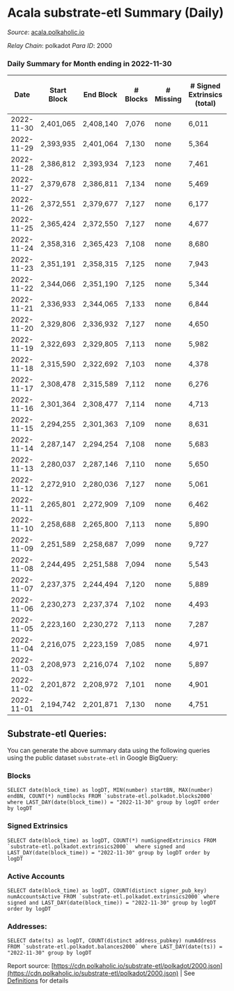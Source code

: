 # Acala substrate-etl Summary (Daily)

_Source_: [acala.polkaholic.io](https://acala.polkaholic.io)

*Relay Chain*: polkadot
*Para ID*: 2000



### Daily Summary for Month ending in 2022-11-30


| Date | Start Block | End Block | # Blocks | # Missing | # Signed Extrinsics (total) | # Active Accounts | # Addresses with Balances | # Events | # Transfers | # XCM Transfers In | # XCM Transfers Out |
| ---- | ----------- | --------- | -------- | --------- | --------------------------- | ----------------- | ------------------------- | -------- | ----------- | ------------------ | ------------------- |
| 2022-11-30 | 2,401,065 | 2,408,140 | 7,076 | none  | 6,011 | 430 | 167,143 | 95,296 | 1,981 ($1,439,361.40) | 101 ($113,108.26) | 113 ($147,862.56) |
| 2022-11-29 | 2,393,935 | 2,401,064 | 7,130 | none  | 5,364 | 437 | 167,089 | 91,821 | 2,294 ($1,081,727.68) | 113 ($113,509.07) | 122 ($135,129.45) |
| 2022-11-28 | 2,386,812 | 2,393,934 | 7,123 | none  | 7,461 | 400 | 167,034 | 106,545 | 4,366 ($1,509,387.09) | 130 ($162,977.47) | 145 ($110,101.53) |
| 2022-11-27 | 2,379,678 | 2,386,811 | 7,134 | none  | 5,469 | 433 | 166,993 | 90,942 | 1,916 ($938,747.28) | 75 ($44,655.14) | 117 ($107,349.33) |
| 2022-11-26 | 2,372,551 | 2,379,677 | 7,127 | none  | 6,177 | 383 | 166,951 | 97,317 | 3,194 ($1,124,689.72) | 102 ($84,757.77) | 119 ($86,856.38) |
| 2022-11-25 | 2,365,424 | 2,372,550 | 7,127 | none  | 4,677 | 373 | 166,903 | 86,702 | 1,653 ($942,800.22) | 101 ($109,421.91) | 132 ($77,190.46) |
| 2022-11-24 | 2,358,316 | 2,365,423 | 7,108 | none  | 8,680 | 497 |  | 118,800 | 6,785 ($2,596,191.10) | 136 ($132,166.14) | 193 ($225,077.75) |
| 2022-11-23 | 2,351,191 | 2,358,315 | 7,125 | none  | 7,943 | 888 | 166,784 | 114,650 | 5,468 ($3,067,098.89) | 202 ($179,047.48) | 249 ($152,430.04) |
| 2022-11-22 | 2,344,066 | 2,351,190 | 7,125 | none  | 5,344 | 539 |  | 95,391 | 3,241 ($1,978,712.44) | 187 ($186,711.59) | 202 ($186,236.96) |
| 2022-11-21 | 2,336,933 | 2,344,065 | 7,133 | none  | 6,844 | 523 |  | 104,080 | 4,245 ($1,123,018.39) | 150 ($48,742.94) | 158 ($11,018,175.48) |
| 2022-11-20 | 2,329,806 | 2,336,932 | 7,127 | none  | 4,650 | 482 | 166,527 | 88,446 | 2,084 ($829,419.57) | 95 ($53,239.10) | 113 ($115,584.14) |
| 2022-11-19 | 2,322,693 | 2,329,805 | 7,113 | none  | 5,982 | 398 | 166,454 | 96,019 | 3,125 ($1,674,754.96) | 70 ($22,602.41) | 65 ($121,038.70) |
| 2022-11-18 | 2,315,590 | 2,322,692 | 7,103 | none  | 4,378 | 435 |  | 84,779 | 1,535 ($3,105,434.48) | 70 ($109,487.66) | 105 ($234,508.97) |
| 2022-11-17 | 2,308,478 | 2,315,589 | 7,112 | none  | 6,276 | 462 | 166,337 | 99,017 | 2,997 ($14,156,866.93) | 79 ($116,040.93) | 134 ($105,770.18) |
| 2022-11-16 | 2,301,364 | 2,308,477 | 7,114 | none  | 4,713 | 502 |  | 89,092 | 2,243 ($3,329,027.50) | 125 ($63,909.76) | 136 ($142,313.00) |
| 2022-11-15 | 2,294,255 | 2,301,363 | 7,109 | none  | 8,631 | 513 |  | 115,799 | 5,455 ($2,905,576.00) | 111 ($77,199.41) | 118 ($121,408.39) |
| 2022-11-14 | 2,287,147 | 2,294,254 | 7,108 | none  | 5,683 | 654 |  | 98,455 | 3,641 ($4,314,331.67) | 201 ($165,820.29) | 222 ($275,818.41) |
| 2022-11-13 | 2,280,037 | 2,287,146 | 7,110 | none  | 5,650 | 676 |  | 98,768 | 3,805 ($5,376,366.47) | 201 ($145,547.76) | 196 ($159,187.25) |
| 2022-11-12 | 2,272,910 | 2,280,036 | 7,127 | none  | 5,061 | 575 |  | 93,102 | 2,899 ($4,389,727.16) | 154 ($119,852.35) | 188 ($298,485.89) |
| 2022-11-11 | 2,265,801 | 2,272,909 | 7,109 | none  | 6,462 | 608 |  | 105,695 | 4,627 ($9,892,004.74) | 238 ($396,073.61) | 275 ($1,431,920.59) |
| 2022-11-10 | 2,258,688 | 2,265,800 | 7,113 | none  | 5,890 | 650 |  | 102,030 | 4,354 ($6,687,016.82) | 199 ($312,269.67) | 210 ($1,143,456.87) |
| 2022-11-09 | 2,251,589 | 2,258,687 | 7,099 | none  | 9,727 | 862 |  | 134,964 | 8,939 ($21,839,167.45) | 370 ($758,907.33) | 361 ($909,062.11) |
| 2022-11-08 | 2,244,495 | 2,251,588 | 7,094 | none  | 5,543 | 654 |  | 97,719 | 3,732 ($3,153,491.79) | 192 ($178,231.69) | 204 ($597,056.95) |
| 2022-11-07 | 2,237,375 | 2,244,494 | 7,120 | none  | 5,889 | 529 |  | 98,217 | 3,923 ($2,176,733.99) | 119 ($253,881.84) | 178 ($277,135.22) |
| 2022-11-06 | 2,230,273 | 2,237,374 | 7,102 | none  | 4,493 | 588 | 165,141 | 88,578 | 2,552 ($1,306,179.25) | 94 ($140,994.54) | 190 ($196,194.27) |
| 2022-11-05 | 2,223,160 | 2,230,272 | 7,113 | none  | 7,287 | 691 | 165,097 | 108,827 | 5,327 ($1,636,390.19) | 105 ($76,739.43) | 201 ($330,981.11) |
| 2022-11-04 | 2,216,075 | 2,223,159 | 7,085 | none  | 4,971 | 668 | 165,016 | 94,076 | 3,511 ($3,932,732.56) | 175 ($388,643.84) | 229 ($265,550.71) |
| 2022-11-03 | 2,208,973 | 2,216,074 | 7,102 | none  | 5,897 | 556 | 164,949 | 98,288 | 3,776 ($2,016,108.16) | 140 ($218,636.00) | 225 ($215,623.69) |
| 2022-11-02 | 2,201,872 | 2,208,972 | 7,101 | none  | 4,901 | 532 | 164,902 | 91,748 | 2,854 ($2,442,863.70) | 136 ($185,016.51) | 185 ($212,403.99) |
| 2022-11-01 | 2,194,742 | 2,201,871 | 7,130 | none  | 4,751 | 664 |  | 92,075 | 3,089 ($2,173,283.22) | 161 ($296,751.55) | 203 ($429,543.50) |

## Substrate-etl Queries:
You can generate the above summary data using the following queries using the public dataset `substrate-etl` in Google BigQuery:


### Blocks
```
SELECT date(block_time) as logDT, MIN(number) startBN, MAX(number) endBN, COUNT(*) numBlocks FROM `substrate-etl.polkadot.blocks2000`  where LAST_DAY(date(block_time)) = "2022-11-30" group by logDT order by logDT
```


### Signed Extrinsics
```
SELECT date(block_time) as logDT, COUNT(*) numSignedExtrinsics FROM `substrate-etl.polkadot.extrinsics2000`  where signed and LAST_DAY(date(block_time)) = "2022-11-30" group by logDT order by logDT
```


### Active Accounts
```
SELECT date(block_time) as logDT, COUNT(distinct signer_pub_key) numAccountsActive FROM `substrate-etl.polkadot.extrinsics2000` where signed and LAST_DAY(date(block_time)) = "2022-11-30" group by logDT order by logDT
```


### Addresses:
```
SELECT date(ts) as logDT, COUNT(distinct address_pubkey) numAddress FROM `substrate-etl.polkadot.balances2000` where LAST_DAY(date(ts)) = "2022-11-30" group by logDT
```



Report source: [https://cdn.polkaholic.io/substrate-etl/polkadot/2000.json](https://cdn.polkaholic.io/substrate-etl/polkadot/2000.json) | See [Definitions](/DEFINITIONS.md) for details
